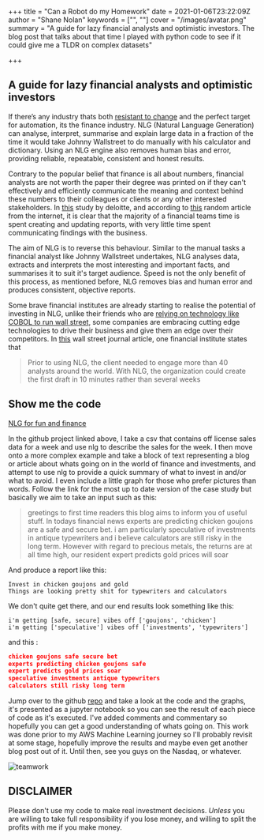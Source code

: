 +++
title = "Can a Robot do my Homework"
date = 2021-01-06T23:22:09Z
author = "Shane Nolan"
keywords = ["", ""]
cover = "/images/avatar.png"
summary = "A guide for lazy financial analysts and optimistic investors. The blog post that talks about that time I played with python code to see if it could give me a TLDR on complex datasets"

+++

## A guide for lazy financial analysts and optimistic investors

If there’s any industry thats both [resistant to change](https://www.obserwatorfinansowy.pl/in-english/banks-are-resisting-modern-technology/) and the perfect target for automation, its the finance industry. NLG (Natural Language Generation) can analyse, interpret, summarise and explain large data in a fraction of the time it would take Johnny Wallstreet to do manually with his calculator and dictionary. Using an NLG engine also removes human bias and error, providing reliable, repeatable, consistent and honest results.

Contrary to the popular belief that finance is all about numbers, financial analysts are not worth the paper their degree was printed on if they can't effectively and efficiently communicate the meaning and context behind these numbers to their colleagues or clients or any other interested stakeholders. In [this](https://www2.deloitte.com/content/dam/Deloitte/us/Documents/finance-transformation/us-crunch-time-seven-reporting-in-a-digital-world.pdf) study by deloitte, and according to [this](https://www.allbusinessschools.com/finance/common-questions/financial-analyst-job-description/) random article from the internet, it is clear that the majority of a financial teams time is spent creating and updating reports, with very little time spent communicating findings with the business.

The aim of NLG is to reverse this behaviour. Similar to the manual tasks a financial analyst like Johnny Wallstreet undertakes, NLG analyses data, extracts and interprets the most interesting and important facts, and summarises it to suit it's target audience. Speed is not the only benefit of this process, as mentioned before, NLG removes bias and human error and produces consistent, objective reports.

Some brave financial institutes are already starting to realise the potential of investing in NLG, unlike their friends who are [relying on technology like COBOL to run wall street](https://www.wsj.com/articles/BL-CIOB-5413), some companies are embracing cutting edge technologies to drive their business and give them an edge over their competitors. In [this](https://deloitte.wsj.com/cio/2017/10/05/digitizing-finance-communications-with-natural-language-generation/) wall street journal article, one financial institute states that  

> Prior to using NLG, the client needed to engage more than 40 analysts around the world. With NLG, the organization could create the first draft in 10 minutes rather than several weeks

## Show me the code

[NLG for fun and finance](https://github.com/shanenolanwit/tunnel-snakes-101/blob/master/OffLicenceNLG.ipynb) 

In the github project linked above, I take a csv that contains off license sales data for a week and use nlg to describe the sales for the week. I then move onto a more complex example and take a block of text representing a blog or article about whats going on in the world of finance and investments, and attempt to use nlg to provide a quick summary of what to invest in and/or what to avoid. I even include a little graph for those who prefer pictures than words. Follow the link for the most up to date version of the case study but basically we aim to take an input such as this:

> greetings to first time readers this blog aims to inform you of useful stuff. In todays financial news experts are predicting chicken goujons are a safe and secure bet. i am particularly speculative of investments in antique typewriters and i believe calculators are still risky in the long term. However with regard to precious metals, the returns are at all time high, our resident expert predicts gold prices will soar

And produce a report like this:
```
Invest in chicken goujons and gold
Things are looking pretty shit for typewriters and calculators
```
We don't quite get there, and our end results look something like this:
```
i'm getting [safe, secure] vibes off ['goujons', 'chicken']
i'm getting ['speculative'] vibes off ['investments', 'typewriters']
```
and this : 
```json
chicken goujons safe secure bet
experts predicting chicken goujons safe
expert predicts gold prices soar
speculative investments antique typewriters
calculators still risky long term
```

Jump over to the github [repo](https://github.com/shanenolanwit/tunnel-snakes-101/blob/master/OffLicenceNLG.ipynb) and take a look at the code and the graphs, it's presented as a jupyter notebook so you can see the result of each piece of code as 
it's executed. I've added comments and commentary so hopefully you can get a good understanding of whats going on. This work was done prior to my AWS Machine Learning journey so I'll probably revisit at some stage, hopefully improve the results and maybe even get another blog post out of it. Until then, see you guys on the Nasdaq, or whatever.

![teamwork](/images/guywithmoney.png)

## DISCLAIMER
Please don't use my code to make real investment decisions. *Unless* you are willing to take full responsibility if you lose money, and willing to split the profits with me if you make money.
